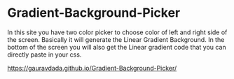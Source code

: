 # Gradient-Background-Picker
In this site you have two color picker to choose color of left and right side of the screen.
Basically it will generate the Linear Gradient Background.
In the bottom of the screen you will also get the Linear gradient code that you can directly paste in your css.


https://gauravdada.github.io/Gradient-Background-Picker/
